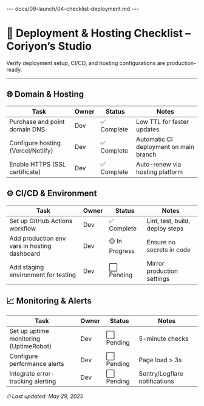 --- docs/09-launch/04-checklist-deployment.md ---
# 🧩 Deployment & Hosting Checklist – Coriyon’s Studio

Verify deployment setup, CI/CD, and hosting configurations are production-ready.

---

## 🌐 Domain & Hosting

| Task                                          | Owner | Status      | Notes                                  |
| --------------------------------------------- | ----- | ----------- | -------------------------------------- |
| Purchase and point domain DNS                 | Dev   | ✅ Complete | Low TTL for faster updates             |
| Configure hosting (Vercel/Netlify)            | Dev   | ✅ Complete | Automatic CI deployment on main branch |
| Enable HTTPS (SSL certificate)                | Dev   | ✅ Complete | Auto-renew via hosting platform        |

## ⚙️ CI/CD & Environment

| Task                                          | Owner | Status      | Notes                                  |
| --------------------------------------------- | ----- | ----------- | -------------------------------------- |
| Set up GitHub Actions workflow                | Dev   | ✅ Complete | Lint, test, build, deploy steps        |
| Add production env vars in hosting dashboard  | Dev   | 🟡 In Progress | Ensure no secrets in code              |
| Add staging environment for testing           | Dev   | ⬜ Pending   | Mirror production settings             |

## 📈 Monitoring & Alerts

| Task                                          | Owner | Status      | Notes                                  |
| --------------------------------------------- | ----- | ----------- | -------------------------------------- |
| Set up uptime monitoring (UptimeRobot)        | Dev   | ⬜ Pending   | 5-minute checks                        |
| Configure performance alerts                  | Dev   | ⬜ Pending   | Page load > 3s                         |
| Integrate error-tracking alerting            | Dev   | ⬜ Pending   | Sentry/Logflare notifications          |

_⏱ Last updated: May 29, 2025_
